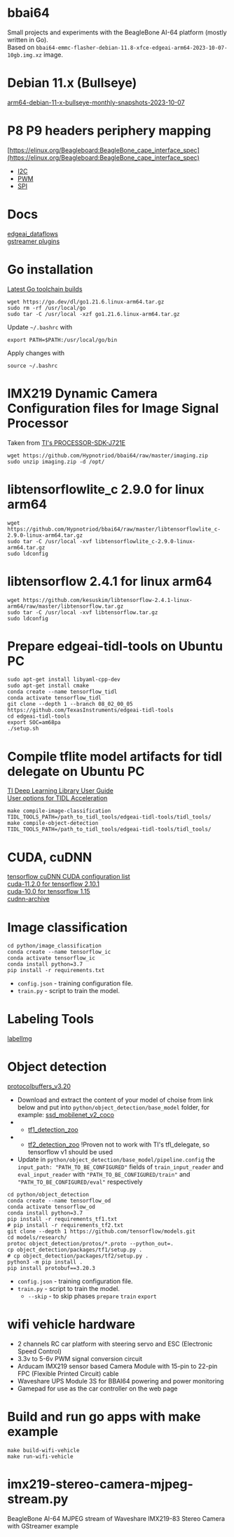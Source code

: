 # bbai64
Small projects and experiments with the BeagleBone AI-64 platform (mostly written in Go).  
Based on `bbai64-emmc-flasher-debian-11.8-xfce-edgeai-arm64-2023-10-07-10gb.img.xz` image.

# Debian 11.x (Bullseye)
[arm64-debian-11-x-bullseye-monthly-snapshots-2023-10-07](https://forum.beagleboard.org/t/arm64-debian-11-x-bullseye-monthly-snapshots-2023-10-07/32318)

# P8 P9 headers periphery mapping
[https://elinux.org/Beagleboard:BeagleBone_cape_interface_spec](https://elinux.org/Beagleboard:BeagleBone_cape_interface_spec)
* [I2C](https://elinux.org/Beagleboard:BeagleBone_cape_interface_spec#I2C)
* [PWM](https://elinux.org/Beagleboard:BeagleBone_cape_interface_spec#PWM)
* [SPI](https://elinux.org/Beagleboard:BeagleBone_cape_interface_spec#SPI)

# Docs
[edgeai_dataflows](https://software-dl.ti.com/jacinto7/esd/processor-sdk-linux-edgeai/TDA4VM/08_06_01/exports/docs/common/edgeai_dataflows.html)  
[gstreamer plugins](https://gstreamer.freedesktop.org/documentation/plugins_doc.html?gi-language=c)  

# Go installation  
[Latest Go toolchain builds](https://go.dev/dl/) 
```
wget https://go.dev/dl/go1.21.6.linux-arm64.tar.gz
sudo rm -rf /usr/local/go
sudo tar -C /usr/local -xzf go1.21.6.linux-arm64.tar.gz
```
Update `~/.bashrc` with
```
export PATH=$PATH:/usr/local/go/bin
```
Apply changes with
```
source ~/.bashrc
```

# IMX219 Dynamic Camera Configuration files for Image Signal Processor
Taken from [TI's PROCESSOR-SDK-J721E](https://www.ti.com/tool/PROCESSOR-SDK-J721E)  
```
wget https://github.com/Hypnotriod/bbai64/raw/master/imaging.zip
sudo unzip imaging.zip -d /opt/
```

# libtensorflowlite_c 2.9.0 for linux arm64
```
wget https://github.com/Hypnotriod/bbai64/raw/master/libtensorflowlite_c-2.9.0-linux-arm64.tar.gz
sudo tar -C /usr/local -xvf libtensorflowlite_c-2.9.0-linux-arm64.tar.gz
sudo ldconfig
```

# libtensorflow 2.4.1 for linux arm64
```
wget https://github.com/kesuskim/libtensorflow-2.4.1-linux-arm64/raw/master/libtensorflow.tar.gz
sudo tar -C /usr/local -xvf libtensorflow.tar.gz
sudo ldconfig
```

# Prepare edgeai-tidl-tools on Ubuntu PC
```
sudo apt-get install libyaml-cpp-dev
sudo apt-get install cmake
conda create --name tensorflow_tidl
conda activate tensorflow_tidl
git clone --depth 1 --branch 08_02_00_05 https://github.com/TexasInstruments/edgeai-tidl-tools
cd edgeai-tidl-tools
export SOC=am68pa
./setup.sh
```

# Compile tflite model artifacts for tidl delegate on Ubuntu PC
[TI Deep Learning Library User Guide](https://software-dl.ti.com/jacinto7/esd/processor-sdk-rtos-jacinto7/07_03_00_07/exports/docs/tidl_j7_02_00_00_07/ti_dl/docs/user_guide_html/md_tidl_osr_tflrt_tidl.html)  
[User options for TIDL Acceleration](https://github.com/TexasInstruments/edgeai-tidl-tools/blob/master/examples/osrt_python/README.md)
```
make compile-image-classification TIDL_TOOLS_PATH=/path_to_tidl_tools/edgeai-tidl-tools/tidl_tools/
make compile-object-detection TIDL_TOOLS_PATH=/path_to_tidl_tools/edgeai-tidl-tools/tidl_tools/
```

# CUDA, cuDNN
[tensorflow cuDNN CUDA configuration list](https://www.tensorflow.org/install/source#gpu)  
[cuda-11.2.0 for tensorflow 2.10.1](https://developer.nvidia.com/cuda-11.2.0-download-archive)  
[cuda-10.0 for tensorflow 1.15](https://developer.nvidia.com/cuda-10.0-download-archive)  
[cudnn-archive](https://developer.nvidia.com/rdp/cudnn-archive)  

# Image classification
```
cd python/image_classification
conda create --name tensorflow_ic
conda activate tensorflow_ic
conda install python=3.7
pip install -r requirements.txt
```
* `config.json` - training configuration file.
* `train.py` - script to train the model.

# Labeling Tools
[labelImg](https://github.com/HumanSignal/labelImg)

# Object detection
[protocolbuffers_v3.20](https://github.com/protocolbuffers/protobuf/releases/tag/v3.20.3)
* Download and extract the content of your model of choise from link below and put into `python/object_detection/base_model` folder, for example: [ssd_mobilenet_v2_coco](http://download.tensorflow.org/models/object_detection/ssd_mobilenet_v2_coco_2018_03_29.tar.gz)
* * [tf1_detection_zoo](https://github.com/tensorflow/models/blob/master/research/object_detection/g3doc/tf1_detection_zoo.md) 
* * [tf2_detection_zoo](https://github.com/tensorflow/models/blob/master/research/object_detection/g3doc/tf2_detection_zoo.md) !Proven not to work with TI's tfl_delegate, so tensorflow v1 should be used
* Update in `python/object_detection/base_model/pipeline.config` the `input_path: "PATH_TO_BE_CONFIGURED"` fields of `train_input_reader` and `eval_input_reader` with `"PATH_TO_BE_CONFIGURED/train"` and `"PATH_TO_BE_CONFIGURED/eval"` respectively
```
cd python/object_detection
conda create --name tensorflow_od
conda activate tensorflow_od
conda install python=3.7
pip install -r requirements_tf1.txt
# pip install -r requirements_tf2.txt
git clone --depth 1 https://github.com/tensorflow/models.git
cd models/research/
protoc object_detection/protos/*.proto --python_out=.
cp object_detection/packages/tf1/setup.py .
# cp object_detection/packages/tf2/setup.py .
python3 -m pip install .
pip install protobuf==3.20.3
```
* `config.json` - training configuration file.
* `train.py` - script to train the model.
  * `--skip` - to skip phases `prepare` `train` `export`

# wifi vehicle hardware
* 2 channels RC car platform with steering servo and ESC (Electronic Speed Control)
* 3.3v to 5-6v PWM signal conversion circuit
* Arducam IMX219 sensor based Camera Module with 15-pin to 22-pin FPC (Flexible Printed Circuit) cable
* Waveshare UPS Module 3S for BBAI64 powering and power monitoring
* Gamepad for use as the car controller on the web page

# Build and run go apps with make example
```
make build-wifi-vehicle
make run-wifi-vehicle
```

# imx219-stereo-camera-mjpeg-stream.py
BeagleBone AI-64 MJPEG stream of Waveshare IMX219-83 Stereo Camera with GStreamer example
